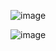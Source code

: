 ![image](https://user-images.githubusercontent.com/97641897/153657624-c2b92af3-81d2-4d12-9d80-1ee459ef7037.png)

![image](https://user-images.githubusercontent.com/97641897/153672811-442db9db-b794-4b66-8c53-766abfac2c1a.png)
